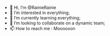 - 👋 Hi, I’m @RainieRainie
- 👀 I’m interested in everything;
- 🌱 I’m currently learning everything;
- 💞️ I’m looking to collaborate on a dynamic team;
- 📫 How to reach me : Moooooon

<!---
RainieRainie/RainieRainie is a ✨ special ✨ repository because its `README.md` (this file) appears on your GitHub profile.
You can click the Preview link to take a look at your changes.
--->
